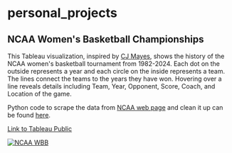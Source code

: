 # personal_projects

## NCAA Women's Basketball Championships

This Tableau visualization, inspired by [CJ Mayes](https://x.com/_CJMayes), shows the history of the NCAA women's basketball tournament from 1982-2024. Each dot on the outside represents a year and each circle on the inside represents a team. The lines connect the teams to the years they have won. Hovering over a line reveals details including Team, Year, Opponent, Score, Coach, and Location of the game.

Python code to scrape the data from [NCAA web page](https://www.ncaa.com/news/basketball-women/article/2025-04-06/2025-march-madness-womens-ncaa-tournament-schedule-dates-times) and clean it up can be found [here](ncaaWebScrape.ipynb).

[Link to Tableau Public](https://public.tableau.com/views/NCAAWBBChampions/NCAAWBB?:language=en-US&:increment_view_count=no&:embed=y&:sid=&:redirect=auth&:embed_code_version=3&:loadOrderID=0&:display_count=y&publish=yes&:origin=viz_share_link)
<div class='tableauPlaceholder' id='viz1751563928523' style='position: relative'><noscript><a href='https:&#47;&#47;1414653831-atari-embeds.googleusercontent.com&#47;'><img alt='NCAA WBB ' src='https:&#47;&#47;public.tableau.com&#47;static&#47;images&#47;NC&#47;NCAAWBBChampions&#47;NCAAWBB&#47;1_rss.png' style='border: none' /></a></noscript><object class='tableauViz'  style='display:none;'><param name='host_url' value='https%3A%2F%2Fpublic.tableau.com%2F' /> <param name='embed_code_version' value='3' /> <param name='site_root' value='' /><param name='name' value='NCAAWBBChampions&#47;NCAAWBB' /><param name='tabs' value='no' /><param name='toolbar' value='yes' /><param name='static_image' value='https:&#47;&#47;public.tableau.com&#47;static&#47;images&#47;NC&#47;NCAAWBBChampions&#47;NCAAWBB&#47;1.png' /> <param name='animate_transition' value='yes' /><param name='display_static_image' value='yes' /><param name='display_spinner' value='yes' /><param name='display_overlay' value='yes' /><param name='display_count' value='yes' /><param name='language' value='en-US' /><param name='filter' value='publish=yes' /><param name='increment_view_count' value='no' /></object></div>            
